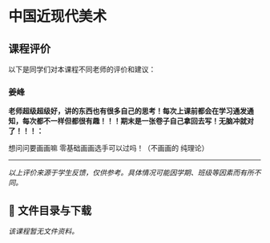 # 中国近现代美术

## 课程评价

以下是同学们对本课程不同老师的评价和建议：

### 姜峰

**老师超级超级好，讲的东西也有很多自己的思考！每次上课前都会在学习通发通知，每次都不一样但都很有趣！！！期末是一张卷子自己拿回去写！无脑冲就对了！！！：**

想问问要画画嘛 零基础画画选手可以过吗！（不画画的 纯理论）

---

*以上评价来源于学生反馈，仅供参考。具体情况可能因学期、班级等因素而有所不同。*
## 📄 文件目录与下载

_该课程暂无文件资料。_
